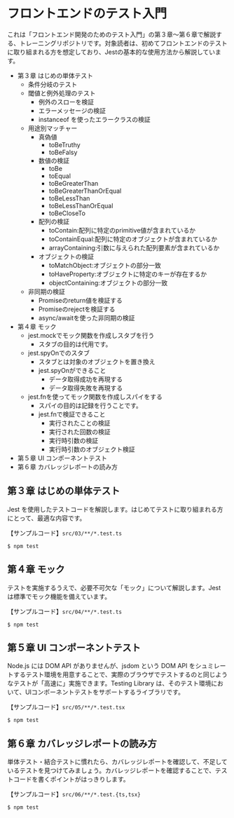 # フロントエンドのテスト入門

これは「フロントエンド開発のためのテスト入門」の第３章〜第６章で解説する、トレーニングリポジトリです。対象読者は、初めてフロントエンドのテストに取り組まれる方を想定しており、Jestの基本的な使用方法から解説しています。

- 第３章 はじめの単体テスト
    - 条件分岐のテスト
    - 閾値と例外処理のテスト
        - 例外のスローを検証
        - エラーメッセージの検証
        - instanceof を使ったエラークラスの検証
    - 用途別マッチャー
        - 真偽値
            - toBeTruthy
            - toBeFalsy
        - 数値の検証
            - toBe
            - toEqual
            - toBeGreaterThan
            - toBeGreaterThanOrEqual
            - toBeLessThan
            - toBeLessThanOrEqual
            - toBeCloseTo
        - 配列の検証
            - toContain:配列に特定のprimitive値が含まれているか
            - toContainEqual:配列に特定のオブジェクトが含まれているか
            - arrayContaining:引数に与えられた配列要素が含まれているか
        - オブジェクトの検証
            - toMatchObject:オブジェクトの部分一致
            - toHaveProperty:オブジェクトに特定のキーが存在するか
            - objectContaining:オブジェクトの部分一致
    - 非同期の検証
        - Promiseのreturn値を検証する
        - Promiseのrejectを検証する
        - async/awaitを使った非同期の検証
- 第４章 モック
    - jest.mockでモック関数を作成しスタブを行う
        - スタブの目的は代用です。
    - jest.spyOnでのスタブ
        - スタブとは対象のオブジェクトを置き換え
        - jest.spyOnができること
            - データ取得成功を再現する
            - データ取得失敗を再現する
    - jest.fnを使ってモック関数を作成しスパイをする
        - スパイの目的は記録を行うことです。
        - jest.fnで検証できること
            - 実行されたことの検証
            - 実行された回数の検証
            - 実行時引数の検証
            - 実行時引数のオブジェクト検証
- 第５章 UI コンポーネントテスト
- 第６章 カバレッジレポートの読み方

## 第３章 はじめの単体テスト

Jest を使用したテストコードを解説します。はじめてテストに取り組まれる方にとって、最適な内容です。

【サンプルコード】`src/03/**/*.test.ts`

```
$ npm test
```

## 第４章 モック

テストを実施するうえで、必要不可欠な「モック」について解説します。Jest は標準でモック機能を備えています。

【サンプルコード】`src/04/**/*.test.ts`

```
$ npm test
```

## 第５章 UI コンポーネントテスト

Node.js には DOM API がありませんが、jsdom という DOM API をシュミレートするテスト環境を用意することで、実際のブラウザでテストするのと同じようなテストが「高速に」実施できます。Testing Library は、そのテスト環境において、UIコンポーネントテストをサポートするライブラリです。

【サンプルコード】`src/05/**/*.test.tsx`

```
$ npm test
```

## 第６章 カバレッジレポートの読み方

単体テスト・結合テストに慣れたら、カバレッジレポートを確認して、不足しているテストを見つけてみましょう。カバレッジレポートを確認することで、テストコードを書くポイントがはっきりします。

【サンプルコード】`src/06/**/*.test.{ts,tsx}`

```
$ npm test
```
